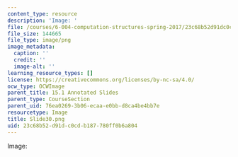 ```yaml
---
content_type: resource
description: 'Image: '
file: /courses/6-004-computation-structures-spring-2017/23c68b52d91dc0cdb187780ff0b6a804_Slide30.png
file_size: 144665
file_type: image/png
image_metadata:
  caption: ''
  credit: ''
  image-alt: ''
learning_resource_types: []
license: https://creativecommons.org/licenses/by-nc-sa/4.0/
ocw_type: OCWImage
parent_title: 15.1 Annotated Slides
parent_type: CourseSection
parent_uid: 76ea0269-3b06-ecaa-e0bb-d8ca4be4bb7e
resourcetype: Image
title: Slide30.png
uid: 23c68b52-d91d-c0cd-b187-780ff0b6a804
---
```

Image: 